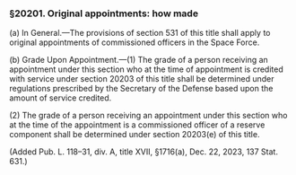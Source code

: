 ### §20201. Original appointments: how made ###

(a) In General.—The provisions of section 531 of this title shall apply to original appointments of commissioned officers in the Space Force.

(b) Grade Upon Appointment.—(1) The grade of a person receiving an appointment under this section who at the time of appointment is credited with service under section 20203 of this title shall be determined under regulations prescribed by the Secretary of the Defense based upon the amount of service credited.

(2) The grade of a person receiving an appointment under this section who at the time of the appointment is a commissioned officer of a reserve component shall be determined under section 20203(e) of this title.

(Added Pub. L. 118–31, div. A, title XVII, §1716(a), Dec. 22, 2023, 137 Stat. 631.)